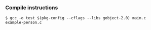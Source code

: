 ### Compile instructions

````
$ gcc -o test $(pkg-config --cflags --libs gobject-2.0) main.c example-person.c
````
